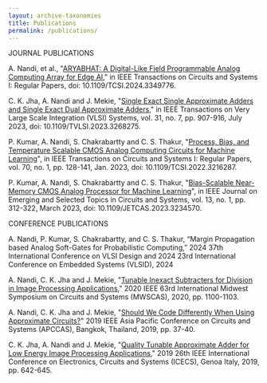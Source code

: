 ```yaml
---
layout: archive-taxonomies
title: Publications
permalink: /publications/
---
```



JOURNAL PUBLICATIONS

A. Nandi, et al., "[ARYABHAT: A Digital-Like Field Programmable Analog Computing Array for Edge AI][p5]," in IEEE Transactions on Circuits and Systems I: Regular Papers, doi: 10.1109/TCSI.2024.3349776.

C. K. Jha, A. Nandi and J. Mekie, "[Single Exact Single Approximate Adders and Single Exact Dual Approximate Adders][p6]," in IEEE Transactions on Very Large Scale Integration (VLSI) Systems, vol. 31, no. 7, pp. 907-916, July 2023, doi: 10.1109/TVLSI.2023.3268275.

P. Kumar, A. Nandi, S. Chakrabartty and C. S. Thakur, "[Process, Bias, and Temperature Scalable CMOS Analog Computing Circuits for Machine Learning][p4]", in IEEE Transactions on Circuits and Systems I: Regular Papers, vol. 70, no. 1, pp. 128-141, Jan. 2023, doi: 10.1109/TCSI.2022.3216287.

P. Kumar, A. Nandi, S. Chakrabartty and C. S. Thakur, "[Bias-Scalable Near-Memory CMOS Analog Processor for Machine Learning][p5]", in IEEE Journal on Emerging and Selected Topics in Circuits and Systems, vol. 13, no. 1, pp. 312-322, March 2023, doi: 10.1109/JETCAS.2023.3234570.

CONFERENCE PUBLICATIONS

A. Nandi, P. Kumar, S. Chakrabartty, and C. S. Thakur, “Margin Propagation based Analog Soft-Gates for Probabilistic Computing,” 2024 37th International Conference on VLSI Design and 2024 23rd International Conference on Embedded Systems (VLSID), 2024

 A. Nandi, C. K. Jha and J. Mekie, "[Tunable Inexact Subtracters for Division in Image Processing Applications][p1]," 2020 IEEE 63rd International Midwest Symposium on Circuits and Systems (MWSCAS), 2020, pp. 1100-1103.

 A. Nandi, C. K. Jha and J. Mekie, "[Should We Code Differently When Using Approximate Circuits?][p2]" 2019 IEEE Asia Pacific Conference on Circuits and Systems (APCCAS), Bangkok, Thailand, 2019, pp. 37-40.

 C. K. Jha, A. Nandi and J. Mekie, "[Quality Tunable Approximate Adder for Low Energy Image Processing Applications][p3]," 2019 26th IEEE International Conference on Electronics, Circuits and Systems (ICECS), Genoa Italy, 2019, pp. 642-645.
 

 [p1]:https://ieeexplore.ieee.org/stamp/stamp.jsp?tp=&arnumber=9184460
 [p2]:https://ieeexplore.ieee.org/stamp/stamp.jsp?tp=&arnumber=8953113
 [p3]:https://ieeexplore.ieee.org/stamp/stamp.jsp?tp=&arnumber=8965205
 [p4]:https://ieeexplore.ieee.org/document/9934009
 [p5]:https://ieeexplore.ieee.org/document/10391073
 [p6]:https://ieeexplore.ieee.org/document/10113797
 [p5]:https://ieeexplore.ieee.org/document/10007808[p5
